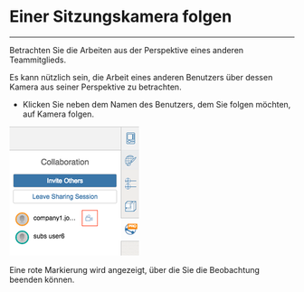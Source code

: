 

# Einer Sitzungskamera folgen

---

Betrachten Sie die Arbeiten aus der Perspektive eines anderen Teammitglieds.

Es kann nützlich sein, die Arbeit eines anderen Benutzers über dessen Kamera aus seiner Perspektive zu betrachten.

* Klicken Sie neben dem Namen des Benutzers, dem Sie folgen möchten, auf Kamera folgen.

![](Images/GUID-CDBA057F-ADE3-4FAD-B907-BAD534451987-low.png)

Eine rote Markierung wird angezeigt, über die Sie die Beobachtung beenden können.

